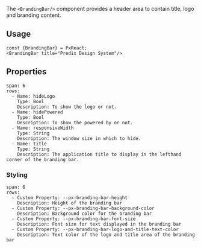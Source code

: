 The `<BrandingBar/>` component provides a header area to contain title, logo and branding content.


## Usage

```react
const {BrandingBar} = PxReact;
<BrandingBar title="Predix Design System"/>
```

## Properties

```table
span: 6
rows:
  - Name: hideLogo
    Type: Bool
    Description: To show the logo or not.
  - Name: hidePowered
    Type: Bool
    Description: To show the powered by or not.
  - Name: responsiveWidth
    Type: String
    Description: The window size in which to hide.
  - Name: title
    Type: String
    Description: The application title to display in the lefthand corner of the branding bar.
```


### Styling

```table
span: 6
rows: 
  - Custom Property: --px-branding-bar-height
    Description: Height of the branding bar
  - Custom Property: --px-branding-bar-background-color
    Description: Background color for the branding bar
  - Custom Property: --px-branding-bar-font-size
    Description: Font size for text displayed in the branding bar
  - Custom Property: --px-branding-bar-logo-and-title-text-color
    Description: Text color of the logo and title area of the branding bar
```